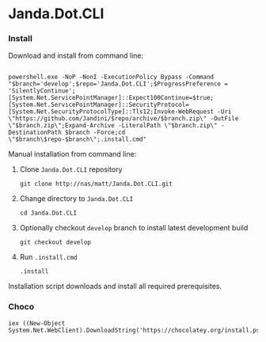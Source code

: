 # Janda.Dot.CLI



### Install

Download and install from command line: 
```

powershell.exe -NoP -NonI -ExecutionPolicy Bypass -Command "$branch='develop';$repo='Janda.Dot.CLI';$ProgressPreference = 'SilentlyContinue';[System.Net.ServicePointManager]::Expect100Continue=$true;[System.Net.ServicePointManager]::SecurityProtocol=[System.Net.SecurityProtocolType]::Tls12;Invoke-WebRequest -Uri \"https://github.com/Jandini/$repo/archive/$branch.zip\" -OutFile \"$branch.zip\";Expand-Archive -LiteralPath \"$branch.zip\" -DestinationPath $branch -Force;cd \"$branch\$repo-$branch\";.install.cmd"

```




Manual installation from command line: 

1. Clone ```Janda.Dot.CLI``` repository
	```
	git clone http://nas/matt/Janda.Dot.CLI.git
	```

2. Change directory to ```Janda.Dot.CLI```
	```
	cd Janda.Dot.CLI
	```

3. Optionally checkout ```develop``` branch to install latest development build
	```
	git checkout develop
	```
4. Run ```.install.cmd``` 
	```
	.install
	```



Installation script downloads and install all required prerequisites.


### Choco

```
iex ((New-Object System.Net.WebClient).DownloadString('https://chocolatey.org/install.ps1'))
```

